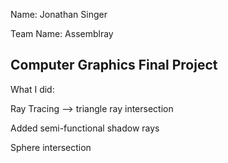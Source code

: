 Name: Jonathan Singer

Team Name: Assemblray

## Computer Graphics Final Project

What I did:

Ray Tracing --> triangle ray intersection

Added semi-functional shadow rays

Sphere intersection
